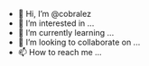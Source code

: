 - 👋 Hi, I’m @cobralez
- 👀 I’m interested in ...
- 🌱 I’m currently learning ...
- 💞️ I’m looking to collaborate on ...
- 📫 How to reach me ...

<!---
cobralez/cobralez is a ✨ special ✨ repository because its `README.md` (this file) appears on your GitHub profile.
You can click the Preview link to take a look at your changes.
--->
